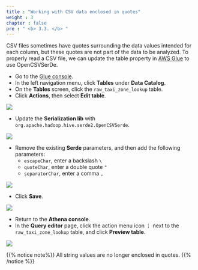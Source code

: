 ```yaml
---
title : "Working with CSV data enclosed in quotes"
weight : 3
chapter : false
pre : " <b> 3.3. </b> "
---
```


CSV files sometimes have quotes surrounding the data values intended for each column, but these quotes are not part of the data to be analyzed. To properly read a CSV file, we can update the table property in [AWS Glue](https://ap-southeast-1.console.aws.amazon.com/glue/home?region=ap-southeast-1#/v2/getting-started) to use OpenCSVSerDe.

- Go to the [Glue console](https://ap-southeast-1.console.aws.amazon.com/glue/home?region=ap-southeast-1#/v2/getting-started).
- In the left navigation menu, click **Tables** under **Data Catalog**.
- On the **Tables** screen, click the `raw_taxi_zone_lookup` table.
- Click **Actions**, then select **Edit table**.

![](/images/3.exploring/9.png)

- Update the **Serialization lib** with `org.apache.hadoop.hive.serde2.OpenCSVSerde`.

![](/images/3.exploring/10.png)

- Remove the existing **Serde** parameters, and then add the following parameters:
  - `escapeChar`, enter a backslash `\`
  - `quoteChar`, enter a double quote `"`
  - `separatorChar`, enter a comma `,`

![](/images/3.exploring/11.png)

- Click **Save**.

![](/images/3.exploring/12.png)

- Return to the **Athena console**.
- In the **Query editor** page, click the action menu icon ⋮ next to the `raw_taxi_zone_lookup` table, and click **Preview table**.

![](/images/3.exploring/13.png)


{{% notice note%}}
All string values are no longer enclosed in quotes.
{{% /notice %}}
